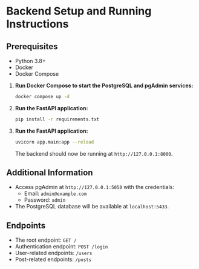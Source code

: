 # Backend Setup and Running Instructions

## Prerequisites

- Python 3.8+
- Docker
- Docker Compose


1. **Run Docker Compose to start the PostgreSQL and pgAdmin services:**
   ```sh
   docker compose up -d
   ```
2. **Run the FastAPI application:**
   ```sh
   pip install -r requirements.txt
   ```
3. **Run the FastAPI application:**
   ```sh
   uvicorn app.main:app --reload
   ```

   The backend should now be running at `http://127.0.0.1:8000`.

## Additional Information

- Access pgAdmin at `http://127.0.0.1:5050` with the credentials:
  - Email: `admin@example.com`
  - Password: `admin`
- The PostgreSQL database will be available at `localhost:5433`.

## Endpoints

- The root endpoint: `GET /`
- Authentication endpoint: `POST /login`
- User-related endpoints: `/users`
- Post-related endpoints: `/posts`
